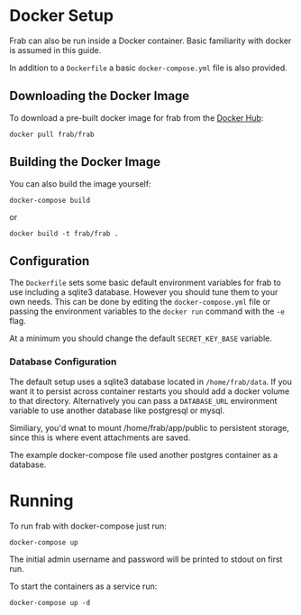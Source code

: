 # Docker Setup

Frab can also be run inside a Docker container. Basic familiarity with docker is assumed in this guide.

In addition to a `Dockerfile` a basic `docker-compose.yml` file is also provided.


## Downloading the Docker Image

To download a pre-built docker image for frab from the [Docker Hub](https://hub.docker.com/r/frab/frab/):


```
docker pull frab/frab
```

## Building the Docker Image

You can also build the image yourself:


```
docker-compose build
```

or

```
docker build -t frab/frab .
```


## Configuration

The `Dockerfile` sets some basic default environment variables for frab to use including a sqlite3 database. However you should tune them to your own needs. This can be done by editing the `docker-compose.yml` file or passing the environment variables to the `docker run` command with the `-e` flag.

At a minimum you should change the default `SECRET_KEY_BASE` variable.

### Database Configuration

The default setup uses a sqlite3 database located in `/home/frab/data`. If you want it to persist across container restarts you should add a docker volume to that directory. Alternatively you can pass a `DATABASE_URL` environment variable to use another database like postgresql or mysql.

Similiary, you'd wnat to mount /home/frab/app/public to persistent storage, since this is where event attachments are saved.

The example docker-compose file used another postgres container as a database.

# Running

To run frab with docker-compose just run:

```
docker-compose up
```

The initial admin username and password will be printed to stdout on first run.


To start the containers as a service run:

```
docker-compose up -d
```
